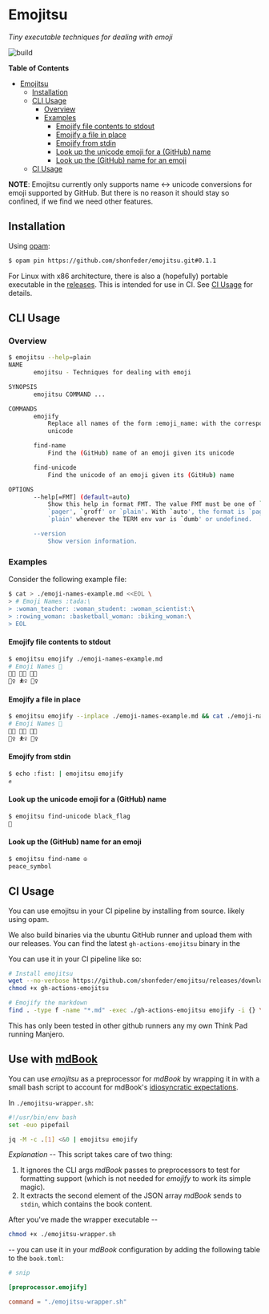 # Emojitsu

_Tiny executable techniques for dealing with emoji_

![build](https://github.com/shonfeder/emojitsu/workflows/build/badge.svg)

<!-- markdown-toc start - Don't edit this section. Run M-x markdown-toc-refresh-toc -->
**Table of Contents**

- [Emojitsu](#emojitsu)
    - [Installation](#installation)
    - [CLI Usage](#cli-usage)
        - [Overview](#overview)
        - [Examples](#examples)
            - [Emojify file contents to stdout](#emojify-file-contents-to-stdout)
            - [Emojify a file in place](#emojify-a-file-in-place)
            - [Emojify from stdin](#emojify-from-stdin)
            - [Look up the unicode emoji for a (GitHub) name](#look-up-the-unicode-emoji-for-a-github-name)
            - [Look up the (GitHub) name for an emoji](#look-up-the-github-name-for-an-emoji)
    - [CI Usage](#ci-usage)

<!-- markdown-toc end -->

**NOTE**: Emojitsu currently only supports name <-> unicode conversions for emoji
supported by GitHub. But there is no reason it should stay so confined, if we
find we need other features.

## Installation

Using [opam](https://opam.ocaml.org/doc/Install.html):

<!-- $MDX skip -->
```sh
$ opam pin https://github.com/shonfeder/emojitsu.git#0.1.1
```

For Linux with x86 architecture, there is also a (hopefully) portable executable
in the [releases](https://github.com/shonfeder/emojitsu/releases). This is
intended for use in CI. See [CI Usage](#ci-usage) for details.

## CLI Usage

### Overview

```sh
$ emojitsu --help=plain
NAME
       emojitsu - Techniques for dealing with emoji

SYNOPSIS
       emojitsu COMMAND ...

COMMANDS
       emojify
           Replace all names of the form :emoji_name: with the corresponding
           unicode

       find-name
           Find the (GitHub) name of an emoji given its unicode

       find-unicode
           Find the unicode of an emoji given its (GitHub) name

OPTIONS
       --help[=FMT] (default=auto)
           Show this help in format FMT. The value FMT must be one of `auto',
           `pager', `groff' or `plain'. With `auto', the format is `pager` or
           `plain' whenever the TERM env var is `dumb' or undefined.

       --version
           Show version information.

```

### Examples

Consider the following example file:

```sh
$ cat > ./emoji-names-example.md <<EOL \
> # Emoji Names :tada:\
> :woman_teacher: :woman_student: :woman_scientist:\
> :rowing_woman: :basketball_woman: :biking_woman:\
> EOL
```

#### Emojify file contents to stdout

```sh
$ emojitsu emojify ./emoji-names-example.md
# Emoji Names 🎉
👩‍🏫 👩‍🎓 👩‍🔬
🚣‍♀ ⛹‍♀ 🚴‍♀

```

#### Emojify a file in place

```sh
$ emojitsu emojify --inplace ./emoji-names-example.md && cat ./emoji-names-example.md
# Emoji Names 🎉
👩‍🏫 👩‍🎓 👩‍🔬
🚣‍♀ ⛹‍♀ 🚴‍♀
```

#### Emojify from stdin

```sh
$ echo :fist: | emojitsu emojify
✊
```

#### Look up the unicode emoji for a (GitHub) name

```sh
$ emojitsu find-unicode black_flag
🏴
```

#### Look up the (GitHub) name for an emoji

```sh
$ emojitsu find-name ☮
peace_symbol
```

## CI Usage

You can use emojitsu in your CI pipeline by installing from source. likely using
opam.

We also build binaries via the ubuntu GitHub runner and upload them with our
releases. You can find the latest `gh-actions-emojitsu` binary in the

You can use it in your CI pipeline like so:

<!-- $MDX skip -->
```sh
# Install emojitsu
wget --no-verbose https://github.com/shonfeder/emojitsu/releases/download/0.1.1/gh-actions-emojitsu
chmod +x gh-actions-emojitsu

# Emojify the markdown
find . -type f -name "*.md" -exec ./gh-actions-emojitsu emojify -i {} \;
```

This has only been tested in other github runners any my own Think Pad running
Manjero.

## Use with [mdBook](https://github.com/rust-lang/mdBook)

You can use _emojitsu_ as a preprocessor for _mdBook_ by wrapping it in with a
small bash script to account for mdBook's [idiosyncratic
expectations](https://github.com/rust-lang/mdBook/issues/1462).

In `./emojitsu-wrapper.sh`:

<!-- $MDX skip -->
```sh
#!/usr/bin/env bash
set -euo pipefail

jq -M -c .[1] <&0 | emojitsu emojify
```

_Explanation_ -- This script takes care of two thing:

1. It ignores the CLI args _mdBook_ passes to preprocessors to test for formatting
   support (which is not needed for _emojify_ to work its simple magic).
2. It extracts the second element of the JSON array _mdBook_ sends to `stdin`,
   which contains the book content.

After you've made the wrapper executable --

<!-- $MDX skip -->
```sh
chmod +x ./emojitsu-wrapper.sh
```

-- you can  use it in your _mdBook_ configuration by adding the following table
to the `book.toml`:

<!-- $MDX skip -->
```conf
# snip

[preprocessor.emojify]

command = "./emojitsu-wrapper.sh"
```
